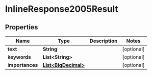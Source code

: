 
# InlineResponse2005Result

## Properties
Name | Type | Description | Notes
------------ | ------------- | ------------- | -------------
**text** | **String** |  |  [optional]
**keywords** | **List&lt;String&gt;** |  |  [optional]
**importances** | [**List&lt;BigDecimal&gt;**](BigDecimal.md) |  |  [optional]



